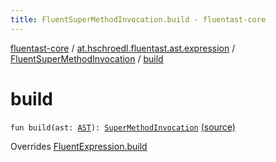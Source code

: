 ```yaml
---
title: FluentSuperMethodInvocation.build - fluentast-core
---
```


[fluentast-core](../../index.html) / [at.hschroedl.fluentast.ast.expression](../index.html) / [FluentSuperMethodInvocation](index.html) / [build](.)

# build

`fun build(ast: `[`AST`](https://help.eclipse.org/neon/topic/org.eclipse.jdt.doc.isv/reference/api/org/eclipse/jdt/core/dom/AST.html)`): `[`SuperMethodInvocation`](https://help.eclipse.org/neon/topic/org.eclipse.jdt.doc.isv/reference/api/org/eclipse/jdt/core/dom/SuperMethodInvocation.html) [(source)](http://github.com/hschroedl/fluentast/tree/master/core/at.hschroedl.fluentast/ast/expression/SuperMethodInvocation.kt#L11)

Overrides [FluentExpression.build](../-fluent-expression/build.html)

